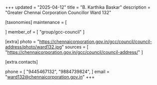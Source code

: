 +++
updated = "2025-04-12"
title = "B. Karthika Baskar"
description = "Greater Chennai Corporation Councillor Ward 132"

[taxonomies]
maintenance = [

]
member_of = [
    "group/gcc-council"
]

[extra]
photo = "https://chennaicorporation.gov.in/gcc/council/council-address/photo/ward132.jpg"
sources = [
    "https://chennaicorporation.gov.in/gcc/council/council-address/"
]

[extra.contacts]

phone = [
    "9445467132",
    "9884739824",
    ]
email = "ward132@chennaicorporation.gov.in"
+++